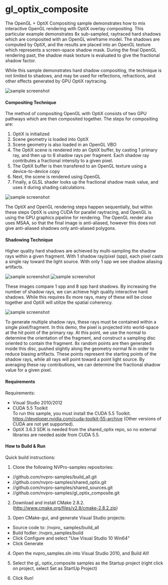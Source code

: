 gl_optix_composite
==================

The OpenGL + OptiX Compositing sample demonstrates how to mix interactive OpenGL rendering with OptiX overlay compositing. This particular example demonstrates 8x sub-sampled, raytraced hard shadows which are composited with an OpenGL wireframe model. The shadows are computed by OptiX, and the results are placed into an OpenGL texture which represents a screen-space shadow mask. During the final OpenGL rendering past, the shadow mask texture is evaluated to give the fractional shadow factor.

While this sample demonstrates hard shadow compositing, the technique is not limited to shadows, and may be used for reflections, refractions, and other effects generated by GPU OptiX raytracing.

![sample screenshot](https://github.com/nvpro-samples/gl_optix_composite/blob/master/docs/optix_shadow8.png)

#### Compositing Technique

The method of compositing OpenGL with OptiX consists of two GPU pathways which are then composited together. The steps for compositing are:<br>
1) OptiX is initialized<br>
2) Scene geometry is loaded into OptiX<br>
3) Scene geometry is also loaded  in an OpenGL VBO<br>
4) The OptiX scene is rendered into an OptiX buffer, by casting 1 primary ray, and then up to 8 shadow rays per fragment. Each shadow ray contributes a fractional intensity to a given pixel.<br>
5) The OptiX buffer is then transfered to an OpenGL texture using a device-to-device copy<br>
6) Next, the scene is rendered using OpenGL<br>
7) Finally, a GLSL shader looks up the fractional shadow mask value, and uses it during shading calculations.<br>

![sample screenshot](https://github.com/nvpro-samples/gl_optix_composite/blob/master/docs/optix_composite1.jpg)

The OptiX and OpenGL rendering steps happen sequentially, but within these steps OptiX is using CUDA for parallel raytracing, and OpenGL is using the GPU graphics pipeline for rendering. The OpenGL render also uses MSAA, so that the final image is anti-aliased, however this does not give anti-aliased shadows only anti-aliased polygons.

#### Shadowing Technique

Higher quality hard shadows are achieved by multi-sampling the shadow rays within a given fragment. With 1 shadow ray/pixel (spp), each pixel casts a single ray toward the light source. With only 1 spp we see shadow aliasing artifacts.

![sample screenshot](https://github.com/nvpro-samples/gl_optix_composite/blob/master/docs/optix_shadow1x.png)
![sample screenshot](https://github.com/nvpro-samples/gl_optix_composite/blob/master/docs/optix_shadow8x.png)

These images compare 1 spp and 8 spp hard shadows. By increasing the number of shadow rays, we can achieve high quality interactive hard shadows. While this requires 8x more rays, many of these will be close together and OptiX will utilize the spatial coherency.

![sample screenshot](https://github.com/nvpro-samples/gl_optix_composite/blob/master/docs/optix_composite2.jpg)

To generate multiple shadow rays, these rays must be contained within a single pixel/fragment. In this demo, the pixel is projected into world-space at the hit point of the primary ray. At this point, we use the normal to determine the orientation of the fragment, and construct a sampling disc oriented to contain the fragment. 8x random points are then generated inside this disc, pushed slightly along the geometry normal N in order to reduce biasing artifacts. These points represent the starting points of the shadow rays, while all rays will point toward a point light source. By averaging these ray contributions, we can determine the fractional shadow value for a given pixel.

#### Requirements

Requirements:<br>
- Visual Studio 2010/2012<br>
- CUDA 5.5 Toolkit<br>
To run this sample, you must install the CUDA 5.5 Toolkit. https://developer.nvidia.com/cuda-toolkit-55-archive
 (Other versions of CUDA are not yet supported).
- OptiX 3.6.3 SDK is needed from the shared_optix repo, so no external libraries are needed aside from CUDA 5.5.

#### How to Build & Run

Quick build instructions:

1) Clone the following NVPro-samples repositories:
  - //github.com/nvpro-samples/build_all.git
  - //github.com/nvpro-samples/shared_optix.git
  - //github.com/nvpro-samples/shared_sources.git
  - //github.com/nvpro-samples/gl_optix_composite.git

2) Download and install CMake 2.8.2. (http://www.cmake.org/files/v2.8/cmake-2.8.2.zip)

3) Open CMake-gui, and generate Visual Studio projects:
  - Source code to: /nvpro_ samples/build_all
  - Build fodler: /nvpro_samples/build
  - Click Configure and select "Use Visual Studio 10 Win64"
  - Click Generate

4) Open the nvpro_samples.sln into Visual Studio 2010, and Build All!

5) Select the gl_ optix_composite samples as the Startup project (right click on project, select Set as StartUp Project)

6) Click Run!









